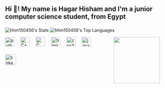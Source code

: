 <h2 align="left">Hi 👋! My name is Hagar Hisham and I'm a junior computer science student, from Egypt</h2>

###

<div>
  
  ![hhm150456's Stats](https://github-readme-stats.vercel.app/api?username=hhm150456&theme=dracula&show_icons=true&hide_border=true&count_private=true)
  ![hhm150456's Top Languages](https://github-readme-stats.vercel.app/api/top-langs/?username=hhm150456&theme=dracula&show_icons=true&hide_border=true&layout=compact)
</div>



<img align="right" height="150" src="https://avatars.githubusercontent.com/u/128513401?v=4"  />


<div align="left">
  <img src="https://cdn.jsdelivr.net/gh/devicons/devicon/icons/python/python-original.svg" height="30" alt="python logo"  />
  <img width="12" />
  <img src="https://upload.wikimedia.org/wikipedia/commons/thumb/1/18/ISO_C%2B%2B_Logo.svg/1200px-ISO_C%2B%2B_Logo.svg.png" height="30" alt="C++ logo"  />
  <img width="12" />
  <img src="https://upload.wikimedia.org/wikipedia/commons/thumb/1/18/C_Programming_Language.svg/926px-C_Programming_Language.svg.png" height="30" alt="C logo"  />
  <img width="12" />
  <img src="https://cdn.jsdelivr.net/gh/devicons/devicon/icons/html5/html5-original.svg" height="30" alt="html5 logo"  />
  <img width="12" />
  <img src="https://cdn.jsdelivr.net/gh/devicons/devicon/icons/css3/css3-original.svg" height="30" alt="css3 logo"  />
  <img width="12" />
  <img src="https://cdn.jsdelivr.net/gh/devicons/devicon/icons/javascript/javascript-original.svg" height="30" alt="javascript logo"  />
  <img width="12" />
</div>

###

<div align="left">


  <a href="https://www.linkedin.com/in/hagar-hisham2022/">
  <img src="https://img.shields.io/static/v1?message=LinkedIn&logo=linkedin&label=&color=0077B5&logoColor=white&labelColor=&style=for-the-badge" height="35" alt="linkedin logo"  /></a>
</div>

###

<br clear="both">


